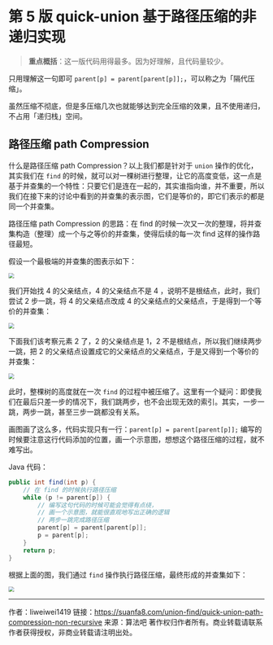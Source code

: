 # 第 5 版 quick-union 基于路径压缩的非递归实现

> **重点概括**：这一版代码用得最多。因为好理解，且代码量较少。

只用理解这一句即可 `parent[p] = parent[parent[p]];`，可以称之为「隔代压缩」。

虽然压缩不彻底，但是多压缩几次也就能够达到完全压缩的效果，且不使用递归，不占用「递归栈」空间。

## 路径压缩 path Compression

什么是路径压缩 path Compression？以上我们都是针对于 `union` 操作的优化，其实我们在 `find` 的时候，就可以对一棵树进行整理，让它的高度变低，这一点是基于并查集的一个特性：只要它们是连在一起的，其实谁指向谁，并不重要，所以我们在接下来的讨论中看到的并查集的表示图，它们是等价的，即它们表示的都是同一个并查集。

路径压缩 path Compression 的思路：在 find 的时候一次又一次的整理，将并查集构造（整理）成一个与之等价的并查集，使得后续的每一次 find 这样的操作路径最短。

假设一个最极端的并查集的图表示如下：

<img src="https://suanfa8-1252206550.cos.ap-shanghai.myqcloud.com/202301250912359.png" style="zoom:67%;" />

我们开始找 $4$ 的父亲结点，$4$ 的父亲结点不是 $4$ ，说明不是根结点，此时，我们尝试 $2$ 步一跳，将 $4$ 的父亲结点改成 $4$ 的父亲结点的父亲结点，于是得到一个等价的并查集：

<img src="https://suanfa8-1252206550.cos.ap-shanghai.myqcloud.com/202301250912158.png" style="zoom:67%;" />

下面我们该考察元素 $2$ 了，$2$ 的父亲结点是 $1$，$2$ 不是根结点，所以我们继续两步一跳，把 $2$ 的父亲结点设置成它的父亲结点的父亲结点，于是又得到一个等价的并查集：

<img src="https://suanfa8-1252206550.cos.ap-shanghai.myqcloud.com/202301250913483.png" style="zoom:67%;" />

此时，整棵树的高度就在一次 `find` 的过程中被压缩了。这里有一个疑问：即使我们在最后只差一步的情况下，我们跳两步，也不会出现无效的索引。其实，一步一跳，两步一跳，甚至三步一跳都没有关系。

画图画了这么多，代码实现只有一行：`parent[p] = parent[parent[p]];` 编写的时候要注意这行代码添加的位置，画一个示意图，想想这个路径压缩的过程，就不难写出。

Java 代码：

```java
public int find(int p) {
    // 在 find 的时候执行路径压缩
    while (p != parent[p]) {
        // 编写这句代码的时候可能会觉得有点绕，
        // 画一个示意图，就能很直观地写出正确的逻辑
        // 两步一跳完成路径压缩
        parent[p] = parent[parent[p]];
        p = parent[p];
    }
    return p;
}
```

根据上面的图，我们通过 `find` 操作执行路径压缩，最终形成的并查集如下：

<img src="https://suanfa8-1252206550.cos.ap-shanghai.myqcloud.com/202301250913745.png" style="zoom:67%;" />


---

作者：liweiwei1419
链接：https://suanfa8.com/union-find/quick-union-path-compression-non-recursive
来源：算法吧
著作权归作者所有。商业转载请联系作者获得授权，非商业转载请注明出处。